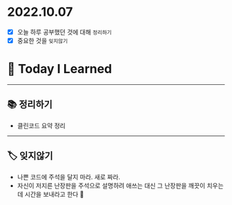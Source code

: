 # 2022.10.07

- [x]  오늘 하루 공부했던 것에 대해 `정리하기`
- [x]  중요한 것을 `잊지않기`

# 🚩 Today I Learned

---

## 📚 정리하기

- 클린코드 요약 정리

---

## 🏷 잊지않기

- 나쁜 코드에 주석을 달지 마라. 새로 짜라.
- 자신이 저지른 난장판을 주석으로 설명하려 애쓰는 대신 그 난장판을 깨끗이 치우는데 시간을 보내라고 한다 🥲